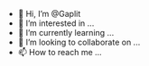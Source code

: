 - 👋 Hi, I’m @Gaplit
- 👀 I’m interested in ...
- 🌱 I’m currently learning ...
- 💞️ I’m looking to collaborate on ...
- 📫 How to reach me ...

<!---
Gaplit/Gaplit is a ✨ special ✨ repository because its `README.md` (this file) appears on your GitHub profile.
You can click the Preview link to take a look at your changes.
--->
